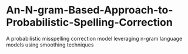# An-N-gram-Based-Approach-to-Probabilistic-Spelling-Correction
A probabilistic misspelling correction model leveraging n-gram language models using smoothing techniques
